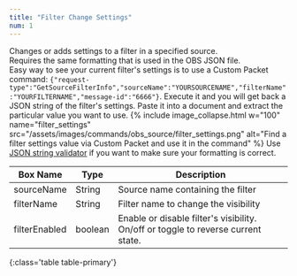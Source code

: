 ```yaml
---
title: "Filter Change Settings"
num: 1
---
```

Changes or adds settings to a filter in a specified source.\
Requires the same formatting that is used in the OBS JSON file.\
Easy way to see your current filter's settings is to use a Custom Packet command: `{"request-type":"GetSourceFilterInfo","sourceName":"YOURSOURCENAME","filterName":"YOURFILTERNAME","message-id":"6666"}`. Execute it and you will get back a JSON string of the filter's settings. Paste it into a document and extract the particular value you want to use.
{% include image_collapse.html w="100" name="filter_settings" src="/assets/images/commands/obs_source/filter_settings.png" alt="Find a filter settings value via Custom Packet and use it in the command" %}
Use [JSON string validator](https://jsonlint.com/) if you want to make sure your formatting is correct.

| Box Name | Type | Description | 
|-------|--------|--------
|sourceName	|String	| Source name containing the filter
|filterName	|String	| Filter name to change the visibility
|filterEnabled|boolean| Enable or disable filter's visibility. On/off or toggle to reverse current state.
{:class='table table-primary'}










